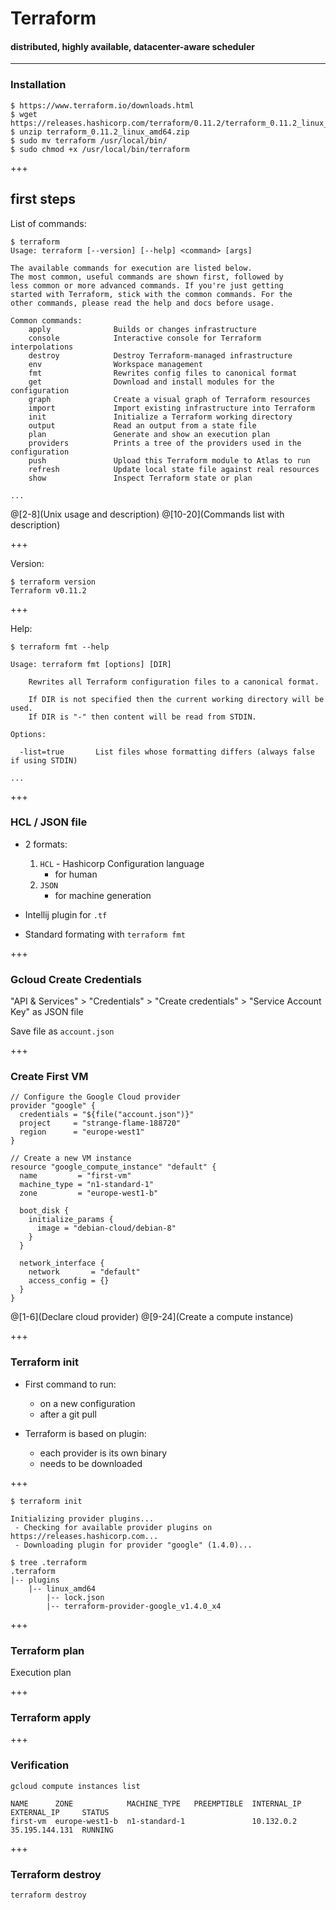 # Terraform


#### distributed, highly available, datacenter-aware scheduler

---




### Installation
```
$ https://www.terraform.io/downloads.html
$ wget https://releases.hashicorp.com/terraform/0.11.2/terraform_0.11.2_linux_amd64.zip
$ unzip terraform_0.11.2_linux_amd64.zip
$ sudo mv terraform /usr/local/bin/
$ sudo chmod +x /usr/local/bin/terraform
```

+++

## first steps
List of commands:

```
$ terraform
Usage: terraform [--version] [--help] <command> [args]

The available commands for execution are listed below.
The most common, useful commands are shown first, followed by
less common or more advanced commands. If you're just getting
started with Terraform, stick with the common commands. For the
other commands, please read the help and docs before usage.

Common commands:
    apply              Builds or changes infrastructure
    console            Interactive console for Terraform interpolations
    destroy            Destroy Terraform-managed infrastructure
    env                Workspace management
    fmt                Rewrites config files to canonical format
    get                Download and install modules for the configuration
    graph              Create a visual graph of Terraform resources
    import             Import existing infrastructure into Terraform
    init               Initialize a Terraform working directory
    output             Read an output from a state file
    plan               Generate and show an execution plan
    providers          Prints a tree of the providers used in the configuration
    push               Upload this Terraform module to Atlas to run
    refresh            Update local state file against real resources
    show               Inspect Terraform state or plan

...
```
@[2-8](Unix usage and description)
@[10-20](Commands list with description)

+++

Version:

```
$ terraform version
Terraform v0.11.2
```

+++

Help:
```
$ terraform fmt --help

Usage: terraform fmt [options] [DIR]

	Rewrites all Terraform configuration files to a canonical format.

	If DIR is not specified then the current working directory will be used.
	If DIR is "-" then content will be read from STDIN.

Options:

  -list=true       List files whose formatting differs (always false if using STDIN)

...
```

+++

### HCL / JSON file
* 2 formats:
  1. `HCL` - Hashicorp Configuration language
     * for human
  2. `JSON`
     * for machine generation

* Intellij plugin for `.tf`

* Standard formating with `terraform fmt`

+++

### Gcloud Create Credentials
"API & Services" > "Credentials" > "Create credentials" > "Service Account Key" as JSON file

Save file as `account.json`

+++

### Create First VM
```
// Configure the Google Cloud provider
provider "google" {
  credentials = "${file("account.json")}"
  project     = "strange-flame-188720"
  region      = "europe-west1"
}

// Create a new VM instance
resource "google_compute_instance" "default" {
  name         = "first-vm"
  machine_type = "n1-standard-1"
  zone         = "europe-west1-b"

  boot_disk {
    initialize_params {
      image = "debian-cloud/debian-8"
    }
  }

  network_interface {
    network       = "default"
    access_config = {}
  }
}
```
@[1-6](Declare cloud provider)
@[9-24](Create a compute instance)

+++

### Terraform init
* First command to run:
  * on a new configuration
  * after a git pull

* Terraform is based on plugin:
  * each provider is its own binary
  * needs to be downloaded

+++

```
$ terraform init

Initializing provider plugins...
 - Checking for available provider plugins on https://releases.hashicorp.com...
 - Downloading plugin for provider "google" (1.4.0)...

$ tree .terraform
.terraform
|-- plugins
    |-- linux_amd64
        |-- lock.json
        |-- terraform-provider-google_v1.4.0_x4
```

+++

### Terraform plan
Execution plan

+++

### Terraform apply

+++

### Verification

```
gcloud compute instances list

NAME      ZONE            MACHINE_TYPE   PREEMPTIBLE  INTERNAL_IP  EXTERNAL_IP     STATUS
first-vm  europe-west1-b  n1-standard-1               10.132.0.2   35.195.144.131  RUNNING

```
+++

### Terraform destroy

```
terraform destroy
```

